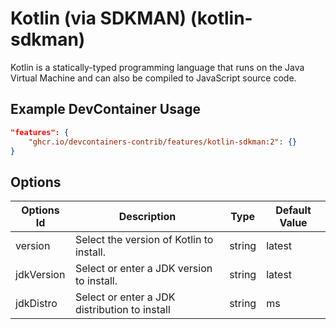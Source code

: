 
# Kotlin (via SDKMAN) (kotlin-sdkman)

Kotlin is a statically-typed programming language that runs on the Java Virtual
Machine and can also be compiled to JavaScript source code.

## Example DevContainer Usage

```json
"features": {
    "ghcr.io/devcontainers-contrib/features/kotlin-sdkman:2": {}
}
```

## Options

| Options Id | Description | Type | Default Value |
|-----|-----|-----|-----|
| version | Select the version of Kotlin to install. | string | latest |
| jdkVersion | Select or enter a JDK version to install. | string | latest |
| jdkDistro | Select or enter a JDK distribution to install | string | ms |


